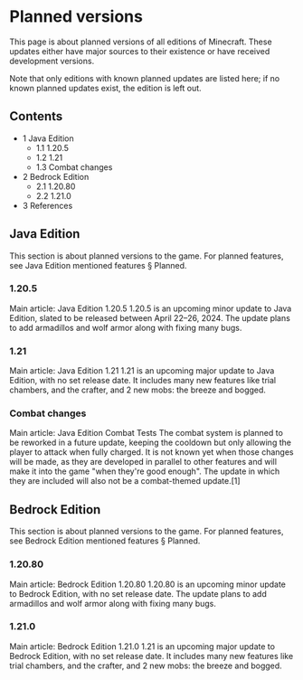# Planned versions
This page is about planned versions of all editions of Minecraft. These updates either have major sources to their existence or have received development versions.

Note that only editions with known planned updates are listed here; if no known planned updates exist, the edition is left out.

## Contents
- 1 Java Edition
	- 1.1 1.20.5
	- 1.2 1.21
	- 1.3 Combat changes
- 2 Bedrock Edition
	- 2.1 1.20.80
	- 2.2 1.21.0
- 3 References

## Java Edition
This section is about planned versions to the game.  For planned features, see Java Edition mentioned features § Planned.
### 1.20.5
Main article: Java Edition 1.20.5
1.20.5 is an upcoming minor update to Java Edition, slated to be released between April 22–26, 2024. The update plans to add armadillos and wolf armor along with fixing many bugs.

### 1.21
Main article: Java Edition 1.21
1.21 is an upcoming major update to Java Edition, with no set release date. It includes many new features like trial chambers, and the crafter, and 2 new mobs: the breeze and bogged.

### Combat changes
Main article: Java Edition Combat Tests
The combat system is planned to be reworked in a future update, keeping the cooldown but only allowing the player to attack when fully charged. It is not known yet when those changes will be made, as they are developed in parallel to other features and will make it into the game "when they're good enough". The update in which they are included will also not be a combat-themed update.[1]

## Bedrock Edition
This section is about planned versions to the game.  For planned features, see Bedrock Edition mentioned features § Planned.
### 1.20.80
Main article: Bedrock Edition 1.20.80
1.20.80 is an upcoming minor update to Bedrock Edition, with no set release date. The update plans to add armadillos and wolf armor along with fixing many bugs.

### 1.21.0
Main article: Bedrock Edition 1.21.0
1.21 is an upcoming major update to Bedrock Edition, with no set release date. It includes many new features like trial chambers, and the crafter, and 2 new mobs: the breeze and bogged.

